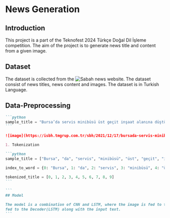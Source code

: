 # News Generation

## Introduction

This project is a part of the Teknofest 2024 Türkçe Doğal Dil İşleme competition. The aim of the project is to
generate news title and content from a given image.

## Dataset

The dataset is collected from the ![Sabah](https://www.sabah.com.tr/timeline/) news website.
The dataset consist of news titles, news content and images. The dataset is in Turkish Language.

## Data-Preprocessing

````md
```python
sample_title = "Bursa’da servis minibüsü üst geçit inşaat alanına düştü!"
```

![image](https://isbh.tmgrup.com.tr/sbh/2021/12/17/bursada-servis-minibusu-ust-gecit-insaat-alanina-dustu-5-kisi-yaralandi-1639700937583.jpg)

1. Tokenization

```python
sample_title = ["Bursa", "da", "servis", "minibüsü", "üst", "geçit", "inşaat", "alanına", "düştü", "!"]

index_to_word = {0: "Bursa", 1: "da", 2: "servis", 3: "minibüsü", 4: "üst", 5: "geçit", 6: "inşaat", 7: "alanına", 8: "düştü", 9: "!"}

tokenized_title = [0, 1, 2, 3, 4, 5, 6, 7, 8, 9]
```

```
## Model

The model is a combination of CNN and LSTM, where the image is fed to the Encoder(CNN) and the output of the CNN is
fed to the Decoder(LSTM) along with the input text.
```
````

